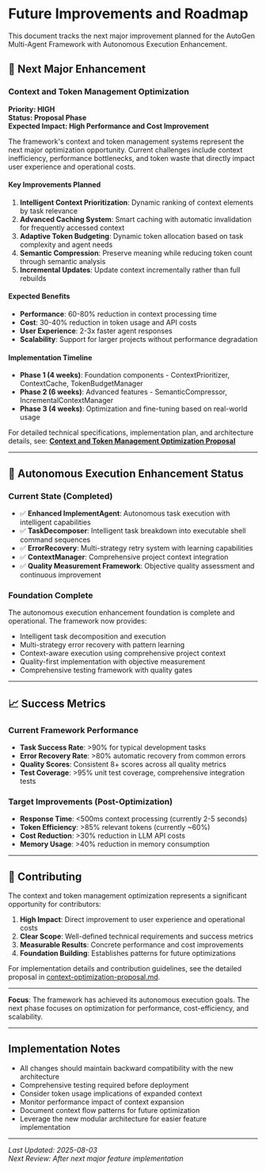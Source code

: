 # Future Improvements and Roadmap

This document tracks the next major improvement planned for the AutoGen Multi-Agent Framework with Autonomous Execution Enhancement.

## 🎯 Next Major Enhancement

### Context and Token Management Optimization

**Priority: HIGH**  
**Status: Proposal Phase**  
**Expected Impact: High Performance and Cost Improvement**

The framework's context and token management systems represent the next major optimization opportunity. Current challenges include context inefficiency, performance bottlenecks, and token waste that directly impact user experience and operational costs.

#### Key Improvements Planned

1. **Intelligent Context Prioritization**: Dynamic ranking of context elements by task relevance
2. **Advanced Caching System**: Smart caching with automatic invalidation for frequently accessed context
3. **Adaptive Token Budgeting**: Dynamic token allocation based on task complexity and agent needs
4. **Semantic Compression**: Preserve meaning while reducing token count through semantic analysis
5. **Incremental Updates**: Update context incrementally rather than full rebuilds

#### Expected Benefits

- **Performance**: 60-80% reduction in context processing time
- **Cost**: 30-40% reduction in token usage and API costs
- **User Experience**: 2-3x faster agent responses
- **Scalability**: Support for larger projects without performance degradation

#### Implementation Timeline

- **Phase 1 (4 weeks)**: Foundation components - ContextPrioritizer, ContextCache, TokenBudgetManager
- **Phase 2 (6 weeks)**: Advanced features - SemanticCompressor, IncrementalContextManager
- **Phase 3 (4 weeks)**: Optimization and fine-tuning based on real-world usage

For detailed technical specifications, implementation plan, and architecture details, see:
**[Context and Token Management Optimization Proposal](./context-optimization-proposal.md)**

---

## 🚀 Autonomous Execution Enhancement Status

### Current State (Completed)

- ✅ **Enhanced ImplementAgent**: Autonomous task execution with intelligent capabilities
- ✅ **TaskDecomposer**: Intelligent task breakdown into executable shell command sequences
- ✅ **ErrorRecovery**: Multi-strategy retry system with learning capabilities
- ✅ **ContextManager**: Comprehensive project context integration
- ✅ **Quality Measurement Framework**: Objective quality assessment and continuous improvement

### Foundation Complete

The autonomous execution enhancement foundation is complete and operational. The framework now provides:

- Intelligent task decomposition and execution
- Multi-strategy error recovery with pattern learning
- Context-aware execution using comprehensive project context
- Quality-first implementation with objective measurement
- Comprehensive testing framework with quality gates

---

## 📈 Success Metrics

### Current Framework Performance

- **Task Success Rate**: >90% for typical development tasks
- **Error Recovery Rate**: >80% automatic recovery from common errors
- **Quality Scores**: Consistent 8+ scores across all quality metrics
- **Test Coverage**: >95% unit test coverage, comprehensive integration tests

### Target Improvements (Post-Optimization)

- **Response Time**: <500ms context processing (currently 2-5 seconds)
- **Token Efficiency**: >85% relevant tokens (currently ~60%)
- **Cost Reduction**: >30% reduction in LLM API costs
- **Memory Usage**: >40% reduction in memory consumption

---

## 🤝 Contributing

The context and token management optimization represents a significant opportunity for contributors:

1. **High Impact**: Direct improvement to user experience and operational costs
2. **Clear Scope**: Well-defined technical requirements and success metrics
3. **Measurable Results**: Concrete performance and cost improvements
4. **Foundation Building**: Establishes patterns for future optimizations

For implementation details and contribution guidelines, see the detailed proposal in [context-optimization-proposal.md](./context-optimization-proposal.md).

---

**Focus**: The framework has achieved its autonomous execution goals. The next phase focuses on optimization for performance, cost-efficiency, and scalability.

---

## Implementation Notes

- All changes should maintain backward compatibility with the new architecture
- Comprehensive testing required before deployment
- Consider token usage implications of expanded context
- Monitor performance impact of context expansion
- Document context flow patterns for future optimization
- Leverage the new modular architecture for easier feature implementation

---

_Last Updated: 2025-08-03_  
_Next Review: After next major feature implementation_
